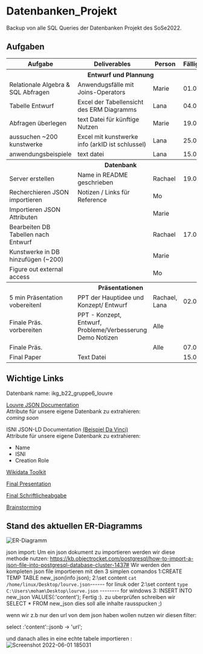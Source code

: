 # Datenbanken_Projekt
Backup von alle SQL Queries der Datenbanken Projekt des SoSe2022.

## Aufgaben 
<table>
   <tr>
     <th> Aufgabe </th>
     <th> Deliverables </th>
     <th> Person </th>
     <th> Fälligkeitsdatum </th>
  </tr>
   <tr> <th colspan="4"> Entwurf und Plannung </th> </tr>
  <tr>
    <td>  Relationale Algebra & SQL Abfragen </td>
    <td> Anwendugsfälle mit Joins-Operators </td>
    <td> Marie </td>
    <td> 01.06.22 </td>
  </tr>
   <tr>
    <td> Tabelle Entwurf </td>
    <td> Excel der Tabellensicht des ERM Diagramms </td> 
    <td> Lana </td>
    <td> 04.06.22 </td>
  </tr>
   <tr>
    <td> Abfragen überlegen </td>
    <td>text Datei für künftige Nutzen </td>
    <td> Marie </td>
    <td> 19.05.22 </td>
  </tr>
   <tr>
    <td> aussuchen ~200 kunstwerke </td>
    <td> Excel mit kunstwerke info (arkID ist schlussel) </td>
    <td> Lana </td>
    <td> 25.05.22 </td>
  </tr>
   </tr>
   <tr>
    <td> anwendungsbeispiele </td>
    <td> text datei </td>
    <td> Lana </td>
    <td> 15.06.22 </td>
  </tr>
   <tr> <th colspan="4"> Datenbank </th> </tr>
   <tr>
    <td> Server erstellen </td>
     <td> Name in README geschrieben </td>
    <td> Rachael </td>
    <td> 19.05.22 </td>
  </tr>
   <tr>
    <td> Recherchieren JSON importieren </td>
    <td> Notizen / Links für Reference</td>
    <td> Mo </td>
    <td> </td>
  </tr>
   <tr>
    <td> Importieren JSON Attributen </td>
     <td> </td>
    <td> Marie  </td>
    <td> </td>
  </tr>
   <tr>
    <td> Bearbeiten DB Tabellen nach Entwurf </td>
       <td> </td>
    <td> Rachael </td>
    <td> 17.06.22 </td>
  </tr>
   <tr>
    <td> Kunstwerke in DB hinzufügen (~200) </td>
       <td> </td>
    <td> Marie </td>
    <td> </td>
  </tr> 
     <tr>
    <td> Figure out external access </td>
       <td> </td>
    <td> Mo </td>
    <td> </td>
  </tr>
      <tr> <th colspan="4"> Präsentationen </th> </tr>
   <tr>
    <td> 5 min Präsentation vobereitenI</td>
    <td> PPT der Hauptidee und Konzept/ Entwurf </td>
    <td> Rachael, Lana </td>
    <td> 02.06.22</td>
  </tr>
   <tr>
    <td> Finale Präs. vorbereiten </td>
    <td> PPT - Konzept, Entwurf, Probleme/Verbesserung <br> 
         Demo Notizen </td>
    <td> Alle </td>
    <td> </td>
  </tr>
   <tr>
    <td> Finale Präs. </td>
       <td> </td>
    <td> Alle </td>
    <td> 07.07.22, 10:30</td>
  </tr>
   <tr>
    <td> Final Paper </td>
    <td> Text Datei </td>
    <td>  </td>
    <td> 15.08.22 </td>
  </tr>
     
</table>

## Wichtige Links
Datenbank name: ikg_b22_gruppe6_louvre

[Louvre JSON Documentation](https://collections.louvre.fr/en/page/documentationJSON) \
Attribute für unsere eigene Datenbank zu extrahieren: \
*coming soon*


ISNI JSON-LD Documentation [(Beispiel Da Vinci)](https://isni.oclc.org/xslt/DB=1.2//CMD?ACT=SRCH&IKT=8006&TRM=ISN%3A0000%200001%202124%20423X&COOKIE=U51,KENDUSER,I28,B0028++++++,SY,NISNI,D1.2,E8b2bf6ce-28,A,H1,,3-28,,30-41,,43-59,,65-70,,74-75,R141.45.38.160,FY) \
Attribute für unsere eigene Datenbank zu extrahieren:
- Name
- ISNI
- Creation Role

[Wikidata Toolkit](https://www.mediawiki.org/wiki/Wikidata_Toolkit)

[Final Presentation](https://docs.google.com/presentation/d/1O_vaW-7Ez3Slp7ga9NQ1AOItniR5x1waId-zmu3Mpx8/edit?usp=sharing)

[Final Schriftlicheabgabe](https://docs.google.com/document/d/1GxQv2ubj48QhS3BBEMHDFG2V8fcEr8Wt_NWicDrO0FA/edit?usp=sharing)

[Brainstorming](https://docs.google.com/document/d/1WdiJ2tMnK8i3hRhO17qMAzc7Al1scLd_/edit?usp=sharing&ouid=103150710367128657454&rtpof=true&sd=true)

## Stand des aktuellen ER-Diagramms
![ER-Diagramm](https://github.com/marielaporte/Datenbanken_Projekt/blob/main/ER-Diagramm.png)




json import:
Um ein json dokument zu importieren werden wir diese methode nutzen:
 https://kb.objectrocket.com/postgresql/how-to-import-a-json-file-into-postgresql-database-cluster-1437# 
Wir werden den kompleten json file importieren mit den 3 simplen comandos 
1:CREATE TEMP TABLE new_json(info json);
2:\set content `cat /home/linux/Desktop/lourve.json`------ for linuk
oder 2:\set content `type C:\Users\moham\Desktop\lourve.json` -------- for windows
3: INSERT INTO new_json VALUES(:'content');
Fertig :).
zu uberprüfen schreiben wir SELECT * FROM new_json
dies soll alle inhalte rausspucken ;)

wenn wir z.b nur den url von dem json haben wollen nutzen wir diesen filter:

select :'content'::jsonb -> 'url'; 


und danach alles in eine echte tabele importieren :   
![Screenshot 2022-06-01 185031](https://user-images.githubusercontent.com/104974962/171471331-9773f526-ce15-467f-9e12-c36253077d8c.jpg)








